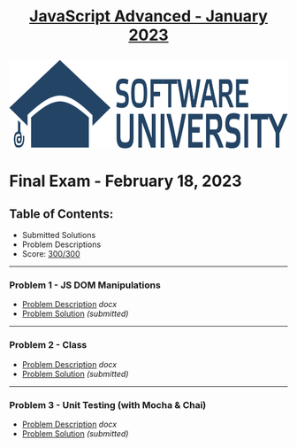 # <p align="center"><a href="https://softuni.bg/trainings/3961/js-advanced-january-2023"> JavaScript Advanced - January 2023 </a></p>
  
<a href="https://softuni.bg/">
<img src="https://raw.githubusercontent.com/mirokrastanov/Software-Engineering-SoftUni/main/miscellaneous/softuni-banner.png" alt="Trulli" width="1218" height="160">
</a>
  
# Final Exam - February 18, 2023
## Table of Contents: 
- Submitted Solutions
- Problem Descriptions
- Score: <a href="https://i.imgur.com/csPYCZi.png">300/300</a>

  
<hr />
<h3> Problem 1 - JS DOM Manipulations </h3>
<ul>
<li><a href="https://github.com/mirokrastanov/Software-Engineering-SoftUni/blob/main/softuni-js-advanced/final-exam/00-problem-descriptions/01.Ski%20Lift_Problem-Description.docx">Problem Description</a> <i>docx</i></li>
<li><a href="https://github.com/mirokrastanov/Software-Engineering-SoftUni/tree/main/softuni-js-advanced/final-exam/01-ski-lift">Problem Solution</a> <i>(submitted)</i></li>
</ul>
  
<hr />
<h3> Problem 2 - Class </h3>
<ul>
<li><a href="https://github.com/mirokrastanov/Software-Engineering-SoftUni/blob/main/softuni-js-advanced/final-exam/00-problem-descriptions/02.%20Wine%20Selection_Problem-Description.docx">Problem Description</a> <i>docx</i></li>
<li><a href="https://github.com/mirokrastanov/Software-Engineering-SoftUni/tree/main/softuni-js-advanced/final-exam/02-wine-selection">Problem Solution</a> <i>(submitted)</i></li>
</ul>

<hr />
<h3> Problem 3 - Unit Testing (with Mocha & Chai) </h3>
<ul>
<li><a href="https://github.com/mirokrastanov/Software-Engineering-SoftUni/blob/main/softuni-js-advanced/final-exam/00-problem-descriptions/03.%20Find%20Apartment_Problem-Description.docx">Problem Description</a> <i>docx</i></li>
<li><a href="https://github.com/mirokrastanov/Software-Engineering-SoftUni/tree/main/softuni-js-advanced/final-exam/03-find-apartment">Problem Solution</a> <i>(submitted)</i></li>
</ul>

